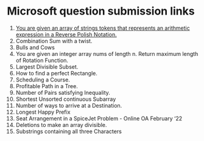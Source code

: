 # Microsoft question submission links 
1. [You are given an array of strings tokens that represents an arithmetic expression in a Reverse Polish Notation.](https://leetcode.com/problems/evaluate-reverse-polish-notation/submissions/868837704/)
2. Combination Sum with a twist.
3. Bulls and Cows
4. You are given an integer array nums of length n. Return maximum length of Rotation Function.
5. Largest Divisible Subset.
6. How to find a perfect Rectangle.
7. Scheduling a Course.
8. Profitable Path in a Tree.
9. Number of Pairs satisfying Inequality.
10. Shortest Unsorted continuous Subarray
11. Number of ways to arrive at a Destination.
12. Longest Happy Prefix
13. Seat Arrangement in a SpiceJet Problem - Online OA February ‘22
14. Deletions to make an array divisible.
15. Substrings containing all three Characters
